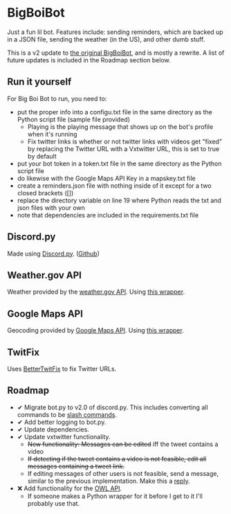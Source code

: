 # BigBoiBot
Just a fun lil bot. Features include: sending reminders, which are backed up in a JSON file, sending the weather (in the US), and other dumb stuff.

This is a v2 update to [the original BigBoiBot](https://github.com/TheGrimlessReaper/BigBoiBot), and is mostly a rewrite. A list of future updates is included in the Roadmap section below.

## Run it yourself
For Big Boi Bot to run, you need to:
- put the proper info into a configu.txt file in the same directory as the Python script file (sample file provided)
    - Playing is the playing message that shows up on the bot's profile when it's running
    - Fix twitter links is whether or not twitter links with videos get "fixed" by replacing the Twitter URL with a Vxtwitter URL, this is set to true by default
- put your bot token in a token.txt file in the same directory as the Python script file
- do likewise with the Google Maps API Key in a mapskey.txt file
- create a reminders.json file with nothing inside of it except for a two closed brackets ([])
- replace the directory variable on line 19 where Python reads the txt and json files with your own
- note that dependencies are included in the requirements.txt file

## Discord.py
Made using [Discord.py](https://discordpy.readthedocs.io/en/latest/index.html). ([Github](https://github.com/Rapptz/discord.py))

## Weather.gov API
Weather provided by the [weather.gov API](https://www.weather.gov/documentation/services-web-api).
Using [this wrapper](https://github.com/paulokuong/noaa).

## Google Maps API
Geocoding provided by [Google Maps API](https://cloud.google.com/maps-platform/#get-started).
Using [this wrapper](https://github.com/googlemaps/google-maps-services-python).

## TwitFix
Uses [BetterTwitFix](https://github.com/dylanpdx/BetterTwitFix) to fix Twitter URLs.

## Roadmap
- ✔ Migrate bot.py to v2.0 of discord.py. This includes converting all commands to be [slash commands](https://discordpy.readthedocs.io/en/latest/interactions/api.html#discord.app_commands.CommandTree.command).
- ✔ Add better logging to bot.py.
- ✔ Update dependencies.
- ✔ Update vxtwitter functionality.
    - ~~New functionality: Messages can be edited~~ iff the tweet contains a video
    - ~~If detecting if the tweet contains a video is not feasible, edit all messages containing a tweet link.~~
    - If editing messages of other users is not feasible, send a message, similar to the previous implementation. Make this a [reply](https://discordpy.readthedocs.io/en/latest/api.html#discord.MessageType.reply).
- ❌ Add functionality for the [OWL API](https://develop.battle.net/documentation/owl/community-apis). 
    - If someone makes a Python wrapper for it before I get to it I'll probably use that.
